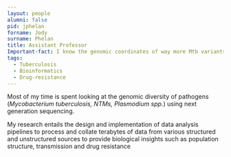 ```yaml
---
layout: people
alumni: false
pid: jphelan
forname: Jody
surname: Phelan
title: Assistant Professor
Important-fact: I know the genomic coordinates of way more Mtb variants than I'd like to admit
tags:
  - Tuberculosis
  - Bioinformatics
  - Drug-resistance
---
```


Most of my time is spent looking at the genomic diversity of pathogens (_Mycobacterium tuberculosis, NTMs, Plasmodium spp._) using next generation sequencing.

My research entails the design and implementation of data analysis pipelines to process and collate terabytes of data from various structured and unstructured sources to provide biological insights such as population structure, transmission and drug resistance

